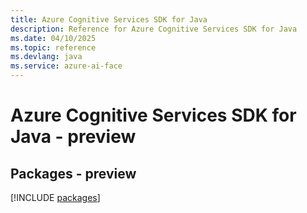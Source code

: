 ```yaml
---
title: Azure Cognitive Services SDK for Java
description: Reference for Azure Cognitive Services SDK for Java
ms.date: 04/10/2025
ms.topic: reference
ms.devlang: java
ms.service: azure-ai-face
---
```

# Azure Cognitive Services SDK for Java - preview
## Packages - preview
[!INCLUDE [packages](cognitive-services-index.md)]